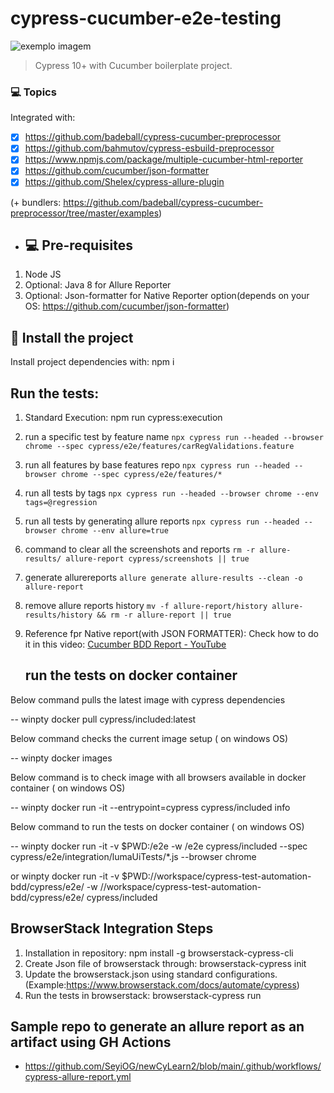 # cypress-cucumber-e2e-testing

<img src="https://media-exp1.licdn.com/dms/image/C4E0BAQF1dg2KtKFdPg/company-logo_200_200/0/1626295436859?e=2159024400&v=beta&t=Ib_T9PXXQxkHRKnj3Oe65EKuR6EAh01IgAA6IGvU0FY" alt="exemplo imagem">

> Cypress 10+ with Cucumber boilerplate project.

### 💻 Topics

Integrated with:

- [x] https://github.com/badeball/cypress-cucumber-preprocessor
- [x] https://github.com/bahmutov/cypress-esbuild-preprocessor
- [x] https://www.npmjs.com/package/multiple-cucumber-html-reporter
- [x] https://github.com/cucumber/json-formatter
- [x] https://github.com/Shelex/cypress-allure-plugin

(+ bundlers: https://github.com/badeball/cypress-cucumber-preprocessor/tree/master/examples)

- ## 💻 Pre-requisites

1. Node JS
2. Optional: Java 8 for Allure Reporter
3. Optional: Json-formatter for Native Reporter option(depends on your OS: https://github.com/cucumber/json-formatter)

## 🚀 Install the project

Install project dependencies with: npm i

## Run the tests:

1. Standard Execution: npm run cypress:execution
2. run a specific test by feature name `npx cypress run --headed --browser chrome --spec cypress/e2e/features/carRegValidations.feature`
3. run all features by base features repo `npx cypress run --headed --browser chrome --spec cypress/e2e/features/*`
4. run all tests by tags `npx cypress run --headed --browser chrome --env tags=@regression`
5. run all tests by generating allure reports `npx cypress run --headed --browser chrome --env allure=true`
6. command to clear all the screenshots and reports `rm -r allure-results/ allure-report cypress/screenshots || true`
7. generate allurereports `allure generate allure-results --clean -o allure-report`
8. remove allure reports history `mv -f allure-report/history allure-results/history && rm -r allure-report || true`

9. Reference fpr Native report(with JSON FORMATTER): Check how to do it in this video: [Cucumber BDD Report - YouTube](https://www.youtube.com/watch?v=5AGXK9cL2fs&t=2s&ab_channel=JoanMedia)


   ## run the tests on docker container

Below command pulls the latest image with cypress dependencies

-- winpty docker pull cypress/included:latest

Below command checks the current image setup ( on windows OS)

-- winpty docker images

Below command is to check image with all browsers available in docker container ( on windows OS)

-- winpty docker run -it --entrypoint=cypress cypress/included info

Below command to run the tests on docker container ( on windows OS)

-- winpty docker run -it -v $PWD:/e2e -w /e2e cypress/included --spec cypress/e2e/integration/lumaUiTests/*.js --browser chrome

or
winpty docker run -it -v $PWD://workspace/cypress-test-automation-bdd/cypress/e2e/ -w //workspace/cypress-test-automation-bdd/cypress/e2e/ cypress/included

## BrowserStack Integration Steps
1. Installation in repository: npm install -g browserstack-cypress-cli
2. Create Json file of browserstack through: browserstack-cypress init
3. Update the browserstack.json using standard configurations. (Example:https://www.browserstack.com/docs/automate/cypress)   
4. Run the tests in browserstack: browserstack-cypress run 



##  Sample repo to generate an allure report as an artifact using GH Actions

* https://github.com/SeyiOG/newCyLearn2/blob/main/.github/workflows/cypress-allure-report.yml

